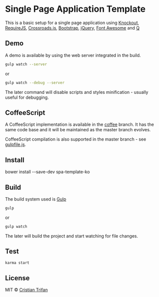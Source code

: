 # Single Page Application Template

This is a basic setup for a single page application using [Knockout](http://knockoutjs.com/),
[RequireJS](http://requirejs.org/), [Crossroads.js](http://millermedeiros.github.io/crossroads.js/),
[Bootstrap](http://getbootstrap.com/), [jQuery](http://jquery.com/),
[Font Awesome](http://fontawesome.io/) and [Q](http://documentup.com/kriskowal/q/)


## Demo

A demo is available by using the web server integrated in the build.

```sh
gulp watch --server
```

or

```sh
gulp watch --debug --server
```

The later command will disable scripts and styles minification - usually useful for debugging.


## CoffeeScript

A CoffeeScript implementation is available in the [coffee](https://github.com/CrissDev/spa-template-ko/tree/coffee) branch.
It has the same code base and it will be maintained as the master branch evolves.

CoffeeScript compilation is also supported in the master branch -
see [gulpfile.js](https://github.com/CrissDev/spa-template-ko/blob/master/gulpfile.js#L165).


## Install

bower install --save-dev spa-template-ko


## Build

The build system used is [Gulp](http://gulpjs.com/)

```sh
gulp
```

or

```sh
gulp watch
```

The later will build the project and start watching for file changes.


## Test

```sh
karma start
```


## License

MIT © [Cristian Trifan](http://crissdev.com)
